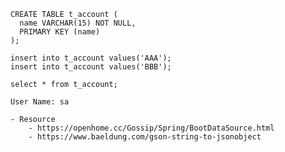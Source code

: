 
```
CREATE TABLE t_account (
  name VARCHAR(15) NOT NULL,
  PRIMARY KEY (name)
);

insert into t_account values('AAA');
insert into t_account values('BBB');

select * from t_account;

User Name: sa
```

	- Resource
		- https://openhome.cc/Gossip/Spring/BootDataSource.html
		- https://www.baeldung.com/gson-string-to-jsonobject



